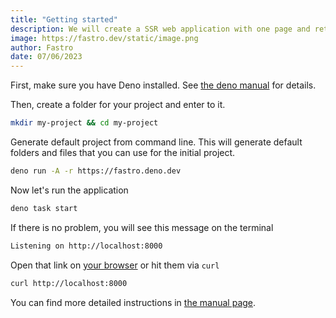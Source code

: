 ```yaml
---
title: "Getting started"
description: We will create a SSR web application with one page and returning very simple react component.
image: https://fastro.dev/static/image.png
author: Fastro
date: 07/06/2023
---
```


First, make sure you have Deno installed. See [the deno manual](https://deno.land/manual/getting_started/installation) for details.

Then, create a folder for your project and enter to it.

```zsh
mkdir my-project && cd my-project
```

Generate default project from command line. This will generate default folders and files that you can use for the initial project.

```zsh
deno run -A -r https://fastro.deno.dev
```

Now let's run the application

```zsh
deno task start
```

If there is no problem, you will see this message on the terminal

```zsh
Listening on http://localhost:8000
```

Open that link on [your browser](http://localhost:8000) or hit them via `curl`

```zsh
curl http://localhost:8000
```

You can find more detailed instructions in [the manual page](/manual#server-side-rendering).
